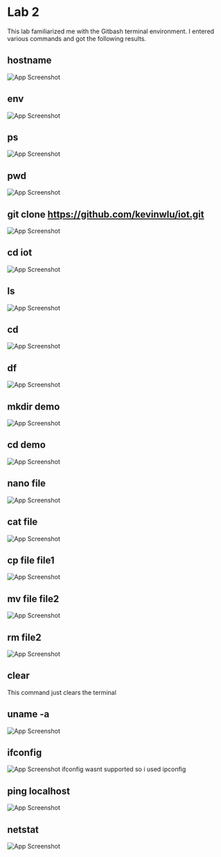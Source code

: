 
# Lab 2

This lab familiarized me with the Gitbash terminal environment. I entered various commands and got the following results. 


## hostname
![App Screenshot](https://via.placeholder.com/468x300?text=App+Screenshot+Here)
## env
![App Screenshot](https://via.placeholder.com/468x300?text=App+Screenshot+Here)
## ps
![App Screenshot](https://via.placeholder.com/468x300?text=App+Screenshot+Here)
## pwd
![App Screenshot](https://via.placeholder.com/468x300?text=App+Screenshot+Here)
## git clone https://github.com/kevinwlu/iot.git
![App Screenshot](https://via.placeholder.com/468x300?text=App+Screenshot+Here)
## cd iot
![App Screenshot](https://via.placeholder.com/468x300?text=App+Screenshot+Here)
## ls
![App Screenshot](https://via.placeholder.com/468x300?text=App+Screenshot+Here)
## cd
![App Screenshot](https://via.placeholder.com/468x300?text=App+Screenshot+Here)
## df
![App Screenshot](https://via.placeholder.com/468x300?text=App+Screenshot+Here)
## mkdir demo
![App Screenshot](https://via.placeholder.com/468x300?text=App+Screenshot+Here) 
## cd demo
![App Screenshot](https://via.placeholder.com/468x300?text=App+Screenshot+Here)
## nano file
![App Screenshot](https://via.placeholder.com/468x300?text=App+Screenshot+Here)
## cat file
![App Screenshot](https://via.placeholder.com/468x300?text=App+Screenshot+Here)
## cp file file1
![App Screenshot](https://via.placeholder.com/468x300?text=App+Screenshot+Here)
## mv file file2
![App Screenshot](https://via.placeholder.com/468x300?text=App+Screenshot+Here)
## rm file2
![App Screenshot](https://via.placeholder.com/468x300?text=App+Screenshot+Here)
## clear
This command just clears the terminal
## uname -a
![App Screenshot](https://via.placeholder.com/468x300?text=App+Screenshot+Here)
## ifconfig
![App Screenshot](https://via.placeholder.com/468x300?text=App+Screenshot+Here)
ifconfig wasnt supported so i used ipconfig
## ping localhost
![App Screenshot](https://via.placeholder.com/468x300?text=App+Screenshot+Here)
## netstat
![App Screenshot](https://via.placeholder.com/468x300?text=App+Screenshot+Here)

    